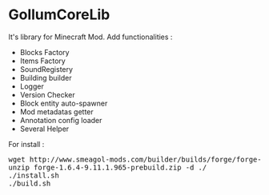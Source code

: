GollumCoreLib
=============


It's library for Minecraft Mod. Add functionalities :

 - Blocks Factory
 - Items Factory
 - SoundRegistery
 - Building builder
 - Logger
 - Version Checker
 - Block entity auto-spawner
 - Mod metadatas getter
 - Annotation config loader
 - Several Helper 
 
 
For install :

<pre>
wget http://www.smeagol-mods.com/builder/builds/forge/forge-1.6.4-9.11.1.965-prebuild.zip
unzip forge-1.6.4-9.11.1.965-prebuild.zip -d ./
./install.sh
./build.sh
</pre>
